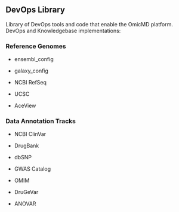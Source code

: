 ## DevOps Library


Library of DevOps tools and code that enable the OmicMD platform. DevOps and Knowledgebase implementations:

### Reference Genomes


* ensembl_config

* galaxy_config

* NCBI RefSeq

* UCSC

* AceView


### Data Annotation Tracks


* NCBI ClinVar	

* DrugBank

* dbSNP

* GWAS Catalog

* OMIM

* DruGeVar

* ANOVAR


